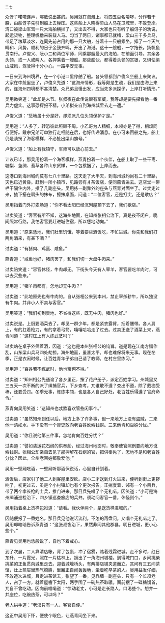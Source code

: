     二七 

   众伢子喏喏连声，哪敢说出甚的。吴用就在海滩上，将四五百名喽啰，分作若干股，由船伢子先引到船上去弹压。这些船上人晓得梁山人马在卫城里，不敢登岸。湾口被梁山军驾一只大海舶横拦了，又出去不得，大家也只有听了船伢子的劝说，起运货物，整理帆橹来装载人马。勾当了两日，诸事都已就绪，梁山三千多兵马，带足了粮草淡水，连同先前占用的那一只大舶，分着十一只船乘坐。择了一个天气睛和、风势，顺利的日子金鼓齐鸣，开出了海港。这十一艘船，一字拖长，扬帆鱼贯南行。卢俊义、阮小二和两位军师，同乘那艘最大的海舶，在前面引导。其余各头领，或一人或两人，各押乘着一艘船。那些船伙，都得着头领的赏银，又惧怯梁山威风，驾驶得十分小心。一路平安无事。

   一日来到海州境界，在一个小港口里停舶了船。各头领都到卢俊义坐船上来聚议。大家在中舱里坐了，卢俊义先道：“这海州情形，我等颇是生疏，我们是由海上来的，连海州四境都不甚清楚。众兄弟且慢出发，应当先多派探子，上岸打听情形。”

   吴用微笑道：“此却是末节。张叔夜在此传说很有军威，我等却是要先探看他一番兵力虚实。这事恐探报不精，小弟拟亲自到海州城里去走一遭。”

   卢俊义道：“恁地虽十分是好，却须派几位头领保护才是。”

   吴用道：“人多了，转恐彼此照顾不周。小乙哥为人精细，本领亦是了得，相烦同行便好。戴宗兄弟可单独行走相随在后，也好传递消息。在小可未回船之先，船上仍是装扮了海客模样，不必扯出梁山旗号。”

   卢俊义道：“船上有我镇守，军师可以放心前去。”

   计议已毕，那吴用扮着一个海客模样，燕青扮着一个伙伴，在船上取了一些干枣、糖梨、茧绸、蓍草各种山东货样，一个包袱捆了，上岸而去。

   这港口到海州城约莫有七八十里路。这天走了大半天，到海州城约尚有二十里路，天色已近黄昏。赶到一所小镇市，见路旁有爿茶饭店，便同燕青进去。这店堂一带栏干隔住内外，摆了几副座头。吴用拣一副靠外的座头与燕青对面坐了。过卖走过来，抽下搭在肩头的抹布，擦抹桌面，问道：“二位客官，还是打尖，还是歇店？”

   吴用指着门外打麦场道：“你不看太阳已经沉列屋顶下去了，我们歇店。”

   过卖笑道：“客官有所不知，这海州地面，在知州张相公治下，真是夜不闭户，晚间照常行路，我怕客官要赶进城住宿，所以恁地动向。”

   吴用道：“原来恁地，我们肚里饥饿，等着要些酒饭吃，不忙进城。你先和我们打两角酒来，有甚下酒？”

   过卖道：“有猪肉、鸡蛋、咸鱼。”

   燕青道：“咸鱼也好，猪肉罢了，和我们切一大盘牛肉来。”

   过卖陪笑道：“容官休怪，牛肉却无。下街头今天有人宰羊，客官要吃羊肉时，可以去买些来。”

   吴用道：“猪羊肉都有，怎地却无牛肉？”

   过卖道：“此地原先也有牛肉的。自从张相公来到本州，禁止宰杀耕牛，所以独没有牛肉。并非小人不卖与客官。”

   吴用笑道：“我们初到贵地，不省得这些，既无牛肉，猪肉也好。”

   过卖说是。上厨要酒菜去了。却见一群少年，都是紧衣露臂，捆着腰带。各人肩上，有的扛着枪刀，有的拿着弓箭，嘻嘻哈哈走了过去。过卖正送了酒菜上来，燕青问道：“这村庄上有人练武艺吗？”

   过卖站在桌子外筛着酒，因道：“这也是本州张相公的钧旨。道是现在江南方腊作乱，山东梁山兵马四处劫掠。海州地面，虽甚太平，却也难保将来无事。现在冬季，正是农闲时候，让百姓青年子弟自己请了教师，在村庄里练习。”

   吴用道：“百姓若不练武时，他也奈何不得。”

   过卖道：“知州相公先通谕了各乡里正，按了花户册子，派定百姓学习。州城里又三五天一次不断的派了缉捕官兵，下乡查考，兀谁敢不遵？查出不遵，除了戴枷受棒，还要受罚。冬季无事，练练本领，也是各人自己好处，老百姓乐得遵了官府命令。”

   燕青向吴用笑道：“这知州也忒煞喜欢管些闲事个。”

   过卖道：“虽然知州到任以后，地方上多了许多事，但一来地方上没有盗贼，二来他一清如水，手下没有一个胥吏敢向老百姓讹索钱财。三来他肯和百姓分忧。”

   吴用道：“你且说他第三件事，怎地肯向百姓分忧？”

   过卖道：“譬如装运花石纲的供奉船，经过海州地面时，敬奉使官照例要向地方讹索钱财。张相公却亲自去见了那押解花石纲的官，把供奉免了，怎地不是和老百姓分忱？因此，全州老百姓都敬爱他。”

   吴用一壁厢吃酒，一壁厢听那酒保说话，心里自计划着。

   酒饭后，店家引了他二人到客屋里安砍。店小二才送到灯火进来，便听到街上更锣响了，初更过去，虽是个小村镇却也有个更次报告。正揣度着，邻有一个小目兵，带了两个拿长枪的士兵，推门进来。那目兵先唱了个无礼喏。因笑道：“小可是海州缉浦巡检治下，四乡镇巡查旅店的兵弁。须动问客官一番，休怪则个。”

   吴用指着桌上货样包袱道：“请看。我伙伴两个，是送货样进城的。”

   因随便报了一番姓名。那目兵见他说话流利，不怎的再盘问，又唱个无礼喏走了。吴用却暗暗告诉燕青道：“这张叔夜治下，果然非同其他郡县，明日进城，更小心些个。”

   燕青见吴用也恁般说了，自也下着戒心。

   到了次晨，二人算清店帐，背了包裹，冲了宿雾，踏着残霜进城。走不多时，红日东升，一片霞光，照在一片枯林上，拥出了一角海州城楼。到得城门口，乡间挑柴挑菜的正鱼贯向城里走去。迎着城壕桥头，有两排店铺夹道而立。其间有三五间茶馆，灶上蒸屉里热气腾腾，里厢正自闹轰轰地，坐着吃早茶的人。吴用益发仔细，不敢造次进城，且走进茶馆去，张望了一番。见靠墙一副座头，只有一个长须老人，占了一方，就着屋檐下太阳，两手围了一碗热茶取暖。面前摆了一碟糖馒首，兀自不曾吃动。因向前唱喏道：“惊动老丈，小可是走长路人，口渴些个。想并一并座位，吃碗热茶，可以吗？”

   老人拱手道：“老汉只有一人，客官自便。”

   这正中吴用下怀，便使个眼色，让燕青同坐下来。

